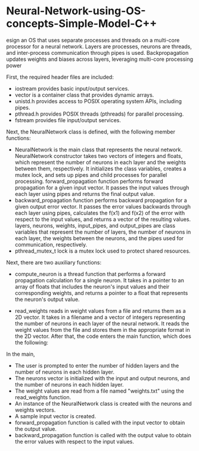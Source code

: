 # Neural-Network-using-OS-concepts-Simple-Model-C++
esign an OS that uses separate processes and threads on a multi-core processor for a neural network. Layers are processes, neurons are threads, and inter-process communication through pipes is used. Backpropagation updates weights and biases across layers, leveraging multi-core processing power



First, the required header files are included:

- iostream provides basic input/output services.
- vector is a container class that provides dynamic arrays.
- unistd.h provides access to POSIX operating system APIs, including pipes.
- pthread.h provides POSIX threads (pthreads) for parallel processing.
- fstream provides file input/output services.

Next, the NeuralNetwork class is defined, with the following member functions:

- NeuralNetwork is the main class that represents the neural network.
NeuralNetwork constructor takes two vectors of integers and floats, which represent the number of neurons in each layer and the weights between them, respectively. It initializes the class variables, creates a mutex lock, and sets up pipes and child processes for parallel processing.
forward_propagation function performs forward propagation for a given input vector. It passes the input values through each layer using pipes and returns the final output value.
- backward_propagation function performs backward propagation for a given output error vector. It passes the error values backwards through each layer using pipes, calculates the f(x1) and f(x2) of the error with respect to the input values, and returns a vector of the resulting values.
layers, neurons, weights, input_pipes, and output_pipes are class variables that represent the number of layers, the number of neurons in each layer, the weights between the neurons, and the pipes used for communication, respectively.
- pthread_mutex_t lock is a mutex lock used to protect shared resources.

Next, there are two auxiliary functions:

- compute_neuron is a thread function that performs a forward propagation calculation for a single neuron. It takes in a pointer to an array of floats that includes the neuron's input values and their corresponding weights, and returns a pointer to a float that represents the neuron's output value.

- read_weights reads in weight values from a file and returns them as a 2D vector. It takes in a filename and a vector of integers representing the number of neurons in each layer of the neural network. It reads the weight values from the file and stores them in the appropriate format in the 2D vector.
After that, the code enters the main function, which does the following:

In the main,
- The user is prompted to enter the number of hidden layers and the number of neurons in each hidden layer.
- The neurons vector is initialized with the input and output neurons, and the number of neurons in each hidden layer.
- The weight values are read from a file named "weights.txt" using the read_weights function.
- An instance of the NeuralNetwork class is created with the neurons and weights vectors.
- A sample input vector is created.
- forward_propagation function is called with the input vector to obtain the output value.
- backward_propagation function is called with the output value to obtain the error values with respect to the input values.
